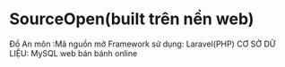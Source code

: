 # SourceOpen(built trên nền web)
Đồ An môn :Mã nguồn mở
Framework sử dụng: Laravel(PHP)
CƠ SỞ DỮ LIỆU:   MySQL
web bán bánh online
